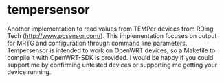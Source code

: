 # tempersensor
Another implementation to read values from TEMPer devices from RDing Tech (http://www.pcsensor.com/).
This implementation focuses on output for MRTG and configuration through command line parameters.
Tempersensor is intended to work on OpenWRT devices, so a Makefile to compile it with OpenWRT-SDK is provided.
I would be happy if you could support me by confirming untested devices or supporting me getting your device running.
